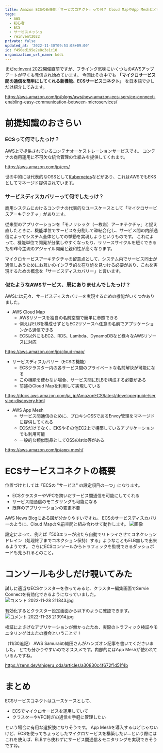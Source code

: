 ```yaml
---
title: Amazon ECSの新機能「サービスコネクト」って何？ Cloud MapやApp Meshとどう違うの？
tags:
  - AWS
  - 初心者
  - ECS
  - サービスメッシュ
  - reinvent2022
private: false
updated_at: '2022-11-30T09:53:08+09:00'
id: f450ed195e2e8c3e1c10
organization_url_name: kddi
---
```

まだ[re:Invent 2022](https://reinvent.awsevents.com/)開催直前ですが、フライング気味にいくつものAWSアップデートが早くも発信され始めています。
今回はその中でも **「マイクロサービス間の通信を簡単にしてくれる新機能、ECSサービスコネクト」** を日本語で少しだけ紹介してみます。

https://aws.amazon.com/jp/blogs/aws/new-amazon-ecs-service-connect-enabling-easy-communication-between-microservices/

# 前提知識のおさらい

### ECSって何でしたっけ？
AWS上で提供されているコンテナオーケストレーションサービスです。
コンテナの商用運用に不可欠な統合管理の仕組みを提供してくれます。

https://aws.amazon.com/jp/ecs/

世の中的には代表的なOSSとして[Kubernetes](https://kubernetes.io/docs/concepts/overview/)などがあり、これはAWSでもEKSとしてマネージド提供されています。

### サービスディスカバリーって何でしたっけ？

商用システムにおけるコンテナの代表的なユースケースとして「マイクロサービスアーキテクチャ」があります。

従来型のアプリケーションを「モノリシック（一枚岩）アーキテクチャ」と捉え直したときに、機能単位でサービスを分割して疎結合化し、サービス間の内部通信によってシステム全体としての挙動を実現しようというものです。
これによって、機能単位で開発が分業しやすくなったり、リリースサイクルを短くできるため昨今主流のアジャイル開発と親和性が高くなります。

マイクロサービスアーキテクチャの留意点として、システム内でサービス同士が通信しあうためにお互いのインフラ的な在り処を見つける必要があり、これを実現するための概念を「サービスディスカバリー」と言います。

### 似たようなAWSサービス、既にありませんでしたっけ？

AWSには元々、サービスディスカバリーを実現するための機能がいくつかありました。

- AWS Cloud Map
    - AWSリソースを独自の名前空間で簡単に参照できる
    - 例えばELBを構成せずともEC2リソースへ任意の名前でアプリケーションから通信できる
    - ECS以外にもEC2、RDS、Lambda、DynamoDBなど様々なAWSリソースに対応

https://aws.amazon.com/jp/cloud-map/

- サービスディスカバリー（ECSの機能）
    - ECSクラスター内の各サービス間のプライベートな名前解決が可能になる
    - この機能を使わない場合、サービス間にELBを構成する必要がある
    - 前述のCloud Mapを利用して実現している

https://docs.aws.amazon.com/ja_jp/AmazonECS/latest/developerguide/service-discovery.html

- AWS App Mesh
    - サービス間通信のために、プロキシOSSであるEnvoy管理をマネージドに提供してくれる
    - ECSだけでなく、EKSやその他EC2上で構築しているアプリケーションでも利用可能
    - 一般的な類似製品としてOSSのIstio等がある

https://aws.amazon.com/jp/app-mesh/


# ECSサービスコネクトの概要

位置づけとしては「ECSの "サービス" の設定項目の一つ」になります。

- ECSクラスターやVPCを跨いだサービス間通信を可能にしてくれる
- サービス間通信のモニタリングも可能になる
- 既存のアプリケーションの変更不要

AWS News Blogにある図が分かりやすいですね。
ECSのサービスディスカバリーのように、Cloud Mapの名前空間と組み合わせて動作します。
![画像](https://d2908q01vomqb2.cloudfront.net/da4b9237bacccdf19c0760cab7aec4a8359010b0/2022/11/16/2022-ecs-service-connect-0.jpg)

設定によって、例えば「503エラーが出たら自動でリトライさせてコネクションドレイン（処理終了までコネクション保持）する」ようなこともELB無しで出来るようです。
さらにECSコンソールからトラフィックを監視できるダッシュボードも見られるとのこと。


# コンソールも少しだけ覗いてみた

試しに適当なECSクラスターを作ってみると、クラスター編集画面でServie Connectを有効化できるようになっていました。
![コメント 2022-11-28 211843.jpg](https://qiita-image-store.s3.ap-northeast-1.amazonaws.com/0/1633856/0f7e7caa-e0f8-2972-95f1-56c2d7125e3a.jpeg)

有効化するとクラスター設定画面から以下のように確認できます。
![コメント 2022-11-28 213914.jpg](https://qiita-image-store.s3.ap-northeast-1.amazonaws.com/0/1633856/9c1cab61-1a85-1752-8ec1-12f3b8e1d112.jpeg)

検証によさげなアプリケーションが無かったため、実際のトラフィック検証やモニタリングはまたの機会ということで！

（11/30追記）
AWS Samuraiの織田さんがハンズオン記事を書いてくださいました。
とても分かりやすいのでオススメです。内部的にはApp Meshが使われているんですね。

https://zenn.dev/shigeru_oda/articles/a30830c4f672f1d51f4b


# まとめ
ECSサービスコネクトはユースケースとして、
- ECSでマイクロサービスを運用していて
- クラスターやVPC跨ぎの通信を手軽に管理したい

という場合に有用な選択肢になりそうです。
App Meshを導入するほどじゃないけど、ECSを使ってちょっとしたマイクロサービスを構築したい…という際にはこれを使えば、ELBすら使わずにサービス間通信＆モニタリングを実現できそうですね。
